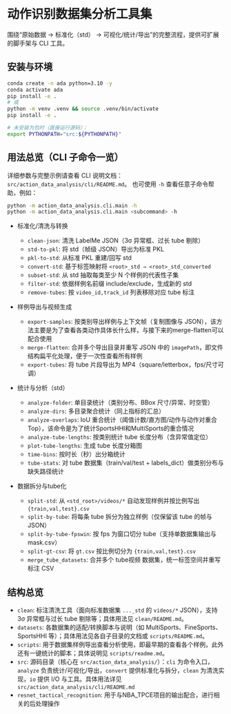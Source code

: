 # 动作识别数据集分析工具集

围绕“原始数据 → 标准化（std） → 可视化/统计/导出”的完整流程，提供可扩展的脚手架与 CLI 工具。

## 安装与环境

```bash
conda create -n ada python=3.10 -y
conda activate ada
pip install -e .
# 或
python -m venv .venv && source .venv/bin/activate
pip install -e .

# 未安装为包时（直接运行源码）：
export PYTHONPATH="src:${PYTHONPATH}"
```

## 用法总览（CLI 子命令一览）

详细参数与完整示例请查看 CLI 说明文档：`src/action_data_analysis/cli/README.md`。
也可使用 `-h` 查看任意子命令帮助，例如：

```bash
python -m action_data_analysis.cli.main -h
python -m action_data_analysis.cli.main <subcommand> -h
```

- 标准化/清洗与转换
  - `clean-json`: 清洗 LabelMe JSON（3σ 异常框、过长 tube 剔除）
  - `std-to-pkl`: 将 std（帧级 JSON）导出为标准 PKL
  - `pkl-to-std`: 从标准 PKL 重建/回写 std
  - `convert-std`: 基于标签映射将 `<root>_std → <root>_std_converted`
  - `subset-std`: 从 std 抽取每类至少 N 个样例的代表性子集
  - `filter-std`: 依据样例名前缀 include/exclude，生成新的 std
  - `remove-tubes`: 按 `video_id,track_id` 列表移除对应 tube 标注

- 样例导出与视频生成
  - `export-samples`: 按类别导出样例与上下文帧（复制图像与 JSON），该方法主要是为了查看各类动作具体长什么样，与接下来的merge-flatten可以配合使用
  - `merge-flatten`: 合并多个导出目录并重写 JSON 中的 `imagePath`，即文件结构扁平化处理，便于一次性查看所有样例
  - `export-tubes`: 将 tube 片段导出为 MP4（square/letterbox，fps/尺寸可调）

- 统计与分析（std）
  - `analyze-folder`: 单目录统计（类别分布、BBox 尺寸/异常、时空管）
  - `analyze-dirs`: 多目录聚合统计（同上指标的汇总）
  - `analyze-overlaps`: IoU 重合统计（阈值计数/直方图/动作与动作对重合 Top），该命令是为了统计SportsHHI和MultiSports的重合情况
  - `analyze-tube-lengths`: 按类别统计 tube 长度分布（含异常值定位）
  - `plot-tube-lengths`: 生成 tube 长度分箱图
  - `time-bins`: 按时长（秒）出分箱统计
  - `tube-stats`: 对 tube 数据集（train/val/test + labels_dict）做类别分布与缺失路径统计

- 数据拆分与tube化
  - `split-std`: 从 `<std_root>/videos/*` 自动发现样例并按比例写出 `{train,val,test}.csv`
  - `split-by-tube`: 将每条 tube 拆分为独立样例（仅保留该 tube 的帧与 JSON）
  - `split-by-tube-fpswin`: 按 fps 为窗口切分 tube（支持单数据集输出与 mask.csv）
  - `split-gt-csv`: 将 `gt.csv` 按比例切分为 `{train,val,test}.csv`
  - `merge_tube_datasets`: 合并多个 tube视频 数据集，统一标签空间并重写标注 CSV

## 结构总览

- `clean`: 标注清洗工具（面向标准数据集 `..._std` 的 `videos/*` JSON），支持 3σ 异常框与过长 tube 剔除等；具体用法见 `clean/README.md`。
- `datasets`: 各数据集的适配/转换脚本与说明（如 MultiSports、FineSports、SportsHHI 等）；具体用法见各自子目录的文档或 `scripts/README.md`。
- `scripts`: 用于数据集样例导出查看分析使用，即最早期的查看各个样例，此外还有一键统计的脚本；具体说明见 `scripts/readme.md`。
- `src`: 源码目录（核心在 `src/action_data_analysis/`）：`cli` 为命令入口，`analyze` 负责统计/可视化/导出，`convert` 提供标准化与拆分，`clean` 为清洗实现，`io` 提供 I/O 与工具。具体用法详见`src/action_data_analysis/cli/README.md`
- `resnet_tactical_recognition`: 用于与NBA_TPCE项目的输出配合，进行相关的后处理操作

